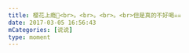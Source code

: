 ```yaml
---
title: 樱花上瘾🌸<br>。<br>。<br>。<br>但是真的不好喝☠️☠️
date: 2017-03-05 16:56:43
mCategories: [说说]
type: moment
---
```


<div id="pics-20170305165643"></div>

<script src="/lib/moment/pics.js"></script>
<script>
var data = [
    {"link": "2017-03-05_000000.jpeg", "type": "shuoshuo"},
    {"link": "2017-03-05_000001.jpeg", "type": "shuoshuo"},
    {"link": "2017-03-05_000002.jpeg", "type": "shuoshuo"}
];
picsRender(data, "pics-20170305165643");
</script>
